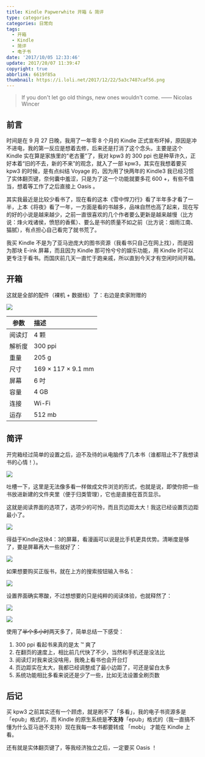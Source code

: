 ```yaml
---
title: Kindle Papwerwhite 开箱 & 简评
type: categories
categories: 日常向
tags:
  - 开箱
  - Kindle
  - 简评
  - 电子书
date: '2017/10/05 12:33:46'
update: 2017/20/07 11:39:47
copyright: true
abbrlink: 6619f85a
thumbnail: https://i.loli.net/2017/12/22/5a3c7487caf56.png
---
```


> If you don't let go old things, new ones wouldn't come.                   —— Nicolas Wincer

## 前言

时间是在 9 月 27 日晚，我用了一年零 8 个月的 Kindle 正式宣布坏掉，原因是冲不进电，我的第一反应是想着去修，后来还是打消了这个念头。主要是这个 Kindle 实在算是家族里的“老古董”了，我对 kpw3 的 300 ppi 也是种草许久，正好本着“旧的不去，新的不来”的观念，就入了一部 kpw3，其实在我想着要买  kpw3 的时候，是有点纠结 Voyage 的，因为用了快两年的 Kindle3 我已经习惯了实体翻页键，奈何囊中羞涩，只是为了这一个功能就要多花 600 +，有些不值当，想着等工作了之后直接上 Oasis 。

<!-- more -->

其实我最近是比较少看书了，现在看的这本《雪中悍刀行》看了半年多才看了一半，上本《将夜》看了一年，一方面是看的书越多，品味自然也高了起来，现在写的好的小说是越来越少，之前一直很喜欢的几个作者要么更新是越来越慢（比方说：烽火戏诸侯，愤怒的香蕉）、要么是书的质量不如之前（比方说：烟雨江南、猫腻），有点担心自己看完了就书荒了。

我买 Kindle 不是为了亚马逊庞大的图书资源（我看书只自己在网上找），而是因为那块 E-ink 屏幕，而且因为 Kindle 那可怜兮兮的娱乐功能，用 Kindle 时可以更专注于看书。而国庆前几天一直忙于跑亲戚，所以直到今天才有空闲时间开箱。

## 开箱

这就是全部的配件（裸机 + 数据线）了：右边是卖家附赠的

![](https://ws1.sinaimg.cn/large/ba22af52gy1fk79ezf45nj243k2aokjl.jpg)

| 参数   | 描述                 |
| ---- | :----------------- |
| 阅读灯  | 4 颗                |
| 解析度  | 300 ppi            |
| 重量   | 205 g              |
| 尺寸   | 169 × 117 × 9.1 mm |
| 屏幕   | 6 吋                |
| 容量   | 4 GB               |
| 连接   | Wi-Fi              |
| 运存   | 512 mb             |




## 简评

开完箱经过简单的设置之后，迫不及待的从电脑传了几本书（谁都阻止不了我想读书的心情！）。

![](https://ws1.sinaimg.cn/large/ba22af52gy1fk9im0k3boj20ts148wkb.jpg)

吐槽一下，这里是无法像多看一样做成文件浏览的形式，也就是说，即使你把一些书放进新建的文件夹里（便于归类管理），它也是直接在首页显示。

这就是阅读界面的选项了，选项少的可怜，而且页边距太大！我这已经设置页边距最小了。

![](https://ws1.sinaimg.cn/large/ba22af52gy1fk9iomwwanj20ts148myo.jpg)

得益于Kindle这块4：3的屏幕，看漫画可以说是比手机更具优势。清晰度是够了，要是屏幕再大一些就好了：

![](https://ws1.sinaimg.cn/large/ba22af52gy1fk9ini80jaj20ts148abd.jpg)

如果想要购买正版书，就在上方的搜索按钮输入书名：

![](https://ws1.sinaimg.cn/large/ba22af52gy1fk9inv9codj20ts148jue.jpg)

设置界面确实寒酸，不过想想要的只是纯粹的阅读体验，也就释然了：

![](https://ws1.sinaimg.cn/large/ba22af52gy1fk9iod1ccgj20ts148aan.jpg)

![](https://ws1.sinaimg.cn/large/ba22af52gy1fk9imyqm95j20ts148q3j.jpg)

使用了~~半个多小时~~两天多了，简单总结一下感受：

1. 300 ppi 看起书来真的是太 ™ 爽了
2. 在翻页的速度上，相比前几代快了不少，当然和手机还是没法比
3. 阅读灯对我来说没啥用，我晚上看书也会开台灯
4. 页边距实在太大，我都已经调整成了最小边距了，可还是留白太多
5. 系统功能相比多看来说还是少了一些，比如无法设置全刷页数

## 后记

买 kpw3 之前其实还有一个顾虑，就是刷不了「多看」，我的电子书资源多是 「epub」格式的，而 Kindle 的原生系统是**不支持**「epub」格式的（我一直搞不懂为什么亚马逊不支持）现在我每一本书都要转成 「mobi」 才能在 Kindle 上看。

还有就是实体翻页键了，等我经济独立之后，一定要买 Oasis ！

